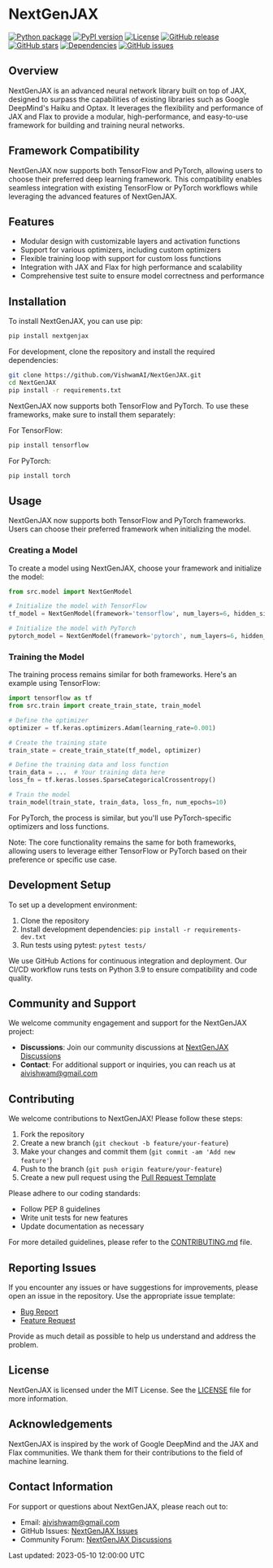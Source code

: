 # NextGenJAX
[![Python package](https://github.com/VishwamAI/NextGenJAX/actions/workflows/ci.yml/badge.svg)](https://github.com/VishwamAI/NextGenJAX/actions/workflows/ci.yml)
[![PyPI version](https://badge.fury.io/py/nextgenjax.svg)](https://badge.fury.io/py/nextgenjax)
[![License](https://img.shields.io/badge/license-MIT-blue.svg)](https://github.com/VishwamAI/NextGenJAX/blob/main/LICENSE)
[![GitHub release](https://img.shields.io/github/release/VishwamAI/NextGenJAX.svg)](https://GitHub.com/VishwamAI/NextGenJAX/releases/)
[![GitHub stars](https://img.shields.io/github/stars/VishwamAI/NextGenJAX.svg)](https://GitHub.com/VishwamAI/NextGenJAX/stargazers/)
[![Dependencies](https://img.shields.io/librariesio/release/pypi/nextgenjax)](https://libraries.io/pypi/nextgenjax)
[![GitHub issues](https://img.shields.io/github/issues/VishwamAI/NextGenJAX.svg)](https://GitHub.com/VishwamAI/NextGenJAX/issues/)


## Overview
NextGenJAX is an advanced neural network library built on top of JAX, designed to surpass the capabilities of existing libraries such as Google DeepMind's Haiku and Optax. It leverages the flexibility and performance of JAX and Flax to provide a modular, high-performance, and easy-to-use framework for building and training neural networks.

## Framework Compatibility
NextGenJAX now supports both TensorFlow and PyTorch, allowing users to choose their preferred deep learning framework. This compatibility enables seamless integration with existing TensorFlow or PyTorch workflows while leveraging the advanced features of NextGenJAX.

## Features
- Modular design with customizable layers and activation functions
- Support for various optimizers, including custom optimizers
- Flexible training loop with support for custom loss functions
- Integration with JAX and Flax for high performance and scalability
- Comprehensive test suite to ensure model correctness and performance

## Installation
To install NextGenJAX, you can use pip:
```bash
pip install nextgenjax
```

For development, clone the repository and install the required dependencies:
```bash
git clone https://github.com/VishwamAI/NextGenJAX.git
cd NextGenJAX
pip install -r requirements.txt
```

NextGenJAX now supports both TensorFlow and PyTorch. To use these frameworks, make sure to install them separately:

For TensorFlow:
```bash
pip install tensorflow
```

For PyTorch:
```bash
pip install torch
```

## Usage
NextGenJAX now supports both TensorFlow and PyTorch frameworks. Users can choose their preferred framework when initializing the model.

### Creating a Model
To create a model using NextGenJAX, choose your framework and initialize the model:

```python
from src.model import NextGenModel

# Initialize the model with TensorFlow
tf_model = NextGenModel(framework='tensorflow', num_layers=6, hidden_size=512, num_heads=8, dropout_rate=0.1)

# Initialize the model with PyTorch
pytorch_model = NextGenModel(framework='pytorch', num_layers=6, hidden_size=512, num_heads=8, dropout_rate=0.1)
```

### Training the Model
The training process remains similar for both frameworks. Here's an example using TensorFlow:

```python
import tensorflow as tf
from src.train import create_train_state, train_model

# Define the optimizer
optimizer = tf.keras.optimizers.Adam(learning_rate=0.001)

# Create the training state
train_state = create_train_state(tf_model, optimizer)

# Define the training data and loss function
train_data = ...  # Your training data here
loss_fn = tf.keras.losses.SparseCategoricalCrossentropy()

# Train the model
train_model(train_state, train_data, loss_fn, num_epochs=10)
```

For PyTorch, the process is similar, but you'll use PyTorch-specific optimizers and loss functions.

Note: The core functionality remains the same for both frameworks, allowing users to leverage either TensorFlow or PyTorch based on their preference or specific use case.

## Development Setup
To set up a development environment:

1. Clone the repository
2. Install development dependencies: `pip install -r requirements-dev.txt`
3. Run tests using pytest: `pytest tests/`

We use GitHub Actions for continuous integration and deployment. Our CI/CD workflow runs tests on Python 3.9 to ensure compatibility and code quality.

## Community and Support

We welcome community engagement and support for the NextGenJAX project:

- **Discussions**: Join our community discussions at [NextGenJAX Discussions](https://github.com/VishwamAI/NextGenJAX/discussions)
- **Contact**: For additional support or inquiries, you can reach us at [aivishwam@gmail.com](mailto:aivishwam@gmail.com)

## Contributing
We welcome contributions to NextGenJAX! Please follow these steps:

1. Fork the repository
2. Create a new branch (`git checkout -b feature/your-feature`)
3. Make your changes and commit them (`git commit -am 'Add new feature'`)
4. Push to the branch (`git push origin feature/your-feature`)
5. Create a new pull request using the [Pull Request Template](.github/PULL_REQUEST_TEMPLATE.md)

Please adhere to our coding standards:
- Follow PEP 8 guidelines
- Write unit tests for new features
- Update documentation as necessary

For more detailed guidelines, please refer to the [CONTRIBUTING.md](CONTRIBUTING.md) file.

## Reporting Issues
If you encounter any issues or have suggestions for improvements, please open an issue in the repository. Use the appropriate issue template:
- [Bug Report](.github/ISSUE_TEMPLATE/bug_report.md)
- [Feature Request](.github/ISSUE_TEMPLATE/feature_request.md)

Provide as much detail as possible to help us understand and address the problem.

## License
NextGenJAX is licensed under the MIT License. See the [LICENSE](LICENSE) file for more information.

## Acknowledgements
NextGenJAX is inspired by the work of Google DeepMind and the JAX and Flax communities. We thank them for their contributions to the field of machine learning.

## Contact Information
For support or questions about NextGenJAX, please reach out to:

- Email: [aivishwam@gmail.com](mailto:aivishwam@gmail.com)
- GitHub Issues: [NextGenJAX Issues](https://github.com/VishwamAI/NextGenJAX/issues)
- Community Forum: [NextGenJAX Discussions](https://github.com/VishwamAI/NextGenJAX/discussions)

Last updated: 2023-05-10 12:00:00 UTC
